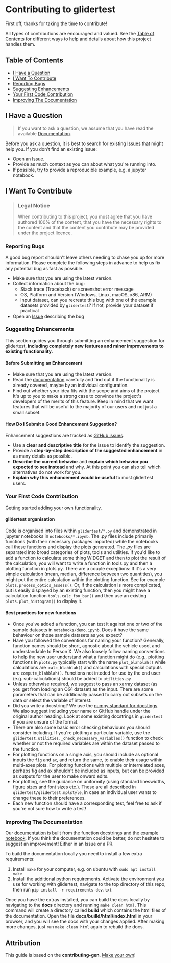 # Contributing to glidertest

First off, thanks for taking the time to contribute!

All types of contributions are encouraged and valued. See the [Table of Contents](#table-of-contents) for different ways to help and details about how this project handles them.

<!-- omit in toc -->
## Table of Contents

- [I Have a Question](#i-have-a-question)
- [I Want To Contribute](#i-want-to-contribute)
- [Reporting Bugs](#reporting-bugs)
- [Suggesting Enhancements](#suggesting-enhancements)
- [Your First Code Contribution](#your-first-code-contribution)
- [Improving The Documentation](#improving-the-documentation)


## I Have a Question

> If you want to ask a question, we assume that you have read the available [Documentation](https://oceangliderscommunity.github.io/glidertest/).

Before you ask a question, it is best to search for existing [Issues](https://github.com/OceanGlidersCommunity/glidertest/issues) that might help you. If you don't find an existing Issue:

- Open an [Issue](https://github.com/OceanGlidersCommunity/glidertest/issues/new).
- Provide as much context as you can about what you're running into.
- If possible, try to provide a reproducible example, e.g. a jupyter notebook.

## I Want To Contribute

> ### Legal Notice <!-- omit in toc -->
> When contributing to this project, you must agree that you have authored 100% of the content, that you have the necessary rights to the content and that the content you contribute may be provided under the project licence.

### Reporting Bugs

<!-- omit in toc -->

A good bug report shouldn't leave others needing to chase you up for more information. Please complete the following steps in advance to help us fix any potential bug as fast as possible.

- Make sure that you are using the latest version.
- Collect information about the bug:
  - Stack trace (Traceback) or screenshot error message
  - OS, Platform and Version (Windows, Linux, macOS, x86, ARM)
  - Input dataset, can you recreate this bug with one of the example datasets provided by `glidertest`? If not, provide your dataset if practical
- Open an [Issue](https://github.com/OceanGlidersCommunity/glidertest/issues) describing the bug

<!-- omit in toc -->
### Suggesting Enhancements

This section guides you through submitting an enhancement suggestion for glidertest, **including completely new features and minor improvements to existing functionality**. 

<!-- omit in toc -->
#### Before Submitting an Enhancement

- Make sure that you are using the latest version.
- Read the [documentation](https://oceangliderscommunity.github.io/glidertest/) carefully and find out if the functionality is already covered, maybe by an individual configuration.
- Find out whether your idea fits with the scope and aims of the project. It's up to you to make a strong case to convince the project's developers of the merits of this feature. Keep in mind that we want features that will be useful to the majority of our users and not just a small subset.

<!-- omit in toc -->
#### How Do I Submit a Good Enhancement Suggestion?

Enhancement suggestions are tracked as [GitHub issues](https://github.com/OceanGlidersCommunity/glidertest/issues).

- Use a **clear and descriptive title** for the issue to identify the suggestion.
- Provide a **step-by-step description of the suggested enhancement** in as many details as possible.
- **Describe the current behavior** and **explain which behavior you expected to see instead** and why. At this point you can also tell which alternatives do not work for you.
- **Explain why this enhancement would be useful** to most glidertest users. 

### Your First Code Contribution

Getting started adding your own functionality.

#### glidertest organisation

Code is organised into files within `glidertest/*.py` and demonstrated in jupyter notebooks in `notebooks/*.ipynb`. The *.py* files include primarily functions (with their necessary packages imported) while the notebooks call these functions and display the plots generated. The *.py* files are separated into broad categories of plots, tools and utilities. If you'd like to add a function to calculate some thing WIDGET and then to plot the result of the calculation, you will want to write a function in tools.py and then a plotting function in plots.py. There are a couple exceptions: If it's a very simple calculation (mean, median, difference between two quantities), you might put the entire calculation within the plotting function. See for example `plots.process_optics_assess()`. Or, if the calculation is more complicated, but is easily displayed by an existing function, then you might have a calculation function `tools.calc_foo_bar()` and then use an existing `plots.plot_histogram()` to display it.

#### Best practices for new functions

- Once you've added a function, you can test it against one or two of the sample datasets in `notebooks/demo.ipynb`. Does it have the same behaviour on those sample datasets as you expect?
- Have you followed the conventions for naming your function? Generally, function names should be short, agnostic about the vehicle used, and understandable to Person X. We also loosely follow naming conventions to help the new user understand what a function might do (e.g., plotting functions in `plots.py` typically start with the name `plot_blahblah()` while calculations are` calc_blahblah()` and calculations with special outputs  are `compute_blahblah()`. Functions not inteded for use by the end user (e.g. sub-calculations) should be added to `utilities.py`
- Unless otherwise required, we suggest to pass an xarray dataset (as you get from loading an OG1 dataset) as the input. There are some parameters that can be additionally passed to carry out subsets on the data or select the variable of interest.
- Did you write a docstring? We use the [numpy standard for docstings](https://numpydoc.readthedocs.io/en/latest/format.html#docstring-standard). We also suggest including your name or GitHub handle under the original author heading. Look at some existing docstrings in `glidertest` if you are unsure of the format.
- There are also some basic error checking behaviours you should consider including. If you're plotting a particular variable, use the `glidertest.utilities._check_necessary_variables()` function to check whether or not the required variables are within the dataset passed to the function.
- For plotting functions on a single axis, you should include as optional inputs the `fig` and `ax`, and return the same, to enable their usage within multi-axes plots. For plotting functions with multiple or interrelated axes, perhaps fig and ax shouldn't be included as inputs, but can be provided as outputs for the user to make onward edits.
- For plotting, see the guidance on uniformity (using standard lineswidths, figure sizes and font sizes etc.). These are all described in `glidertest/glidertest.mplstyle`, in case an individual user wants to change these to their preferences.
- Each new function should have a corresponding test, feel free to ask if you're not sure how to write a test!

### Improving The Documentation

Our [documentation](https://oceangliderscommunity.github.io/glidertest/) is built from the function docstrings and the [example notebook](https://oceangliderscommunity.github.io/glidertest/demo-output.html). If you think the documentation could be better, do not hesitate to suggest an improvement! Either in an Issue or a PR.

To build the documentation locally you need to install a few extra requirements:

1. Install `make` for your computer, e.g. on ubuntu with `sudo apt install make`
2. Install the additional python requirements. Activate the environment you use for working with glidertest, navigate to the top directory of this repo, then run `pip install -r requirements-dev.txt`

Once you have the extras installed, you can build the docs locally by navigating to the **docs** directory and running `make clean html`. This command will create a directory called **build** which contains the html files of the documentation. Open the file **docs/builld/html/index.html** in your browser, and you will see the docs with your changes applied. After making more changes, just run `make clean html` again to rebuild the docs. 

## Attribution
This guide is based on the **contributing-gen**. [Make your own](https://github.com/bttger/contributing-gen)!

